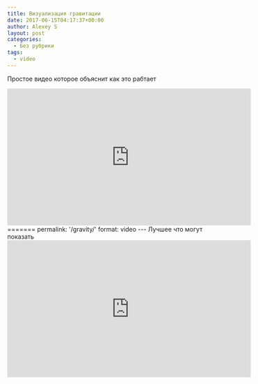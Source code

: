 ```yaml
---
title: Визуализация гравитации
date: 2017-06-15T04:17:37+00:00
author: Alexey S
layout: post
categories:
  - Без рубрики
tags:
  - video
---
```


Простое видео которое объяснит как это рабтает

<div class="embed-responsive embed-responsive-16by9">
	<iframe width="560" height="315" src="https://www.youtube.com/embed/EIEOGoBA4FA" frameborder="0" gesture="media" allow="encrypted-media" allowfullscreen></iframe>
=======
permalink: '/gravity/'
format: video
---
Лучшее что могут показать

<div class="embed-responsive embed-responsive-16by9">
	 <iframe width="560" height="315" src="https://www.youtube.com/embed/EIEOGoBA4FA" frameborder="0" gesture="media" allow="encrypted-media" allowfullscreen></iframe>
</div>